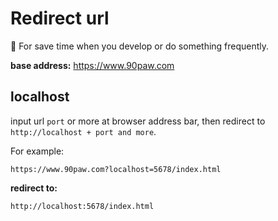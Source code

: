 # Redirect url

🚩 For save time when you develop or do something frequently. 

**base address:** https://www.90paw.com

## localhost

input url `port` or more at browser address bar, then redirect to `http://localhost + port and more`.

For example:

`https://www.90paw.com?localhost=5678/index.html` 

**redirect to:** 

`http://localhost:5678/index.html`

